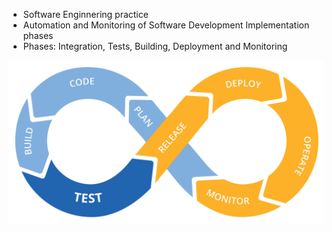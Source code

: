 

* Software Enginnering practice 
* Automation and Monitoring of Software Development Implementation phases
* Phases: Integration, Tests, Building, Deployment and Monitoring

![](../images/devops-cycle.png)
